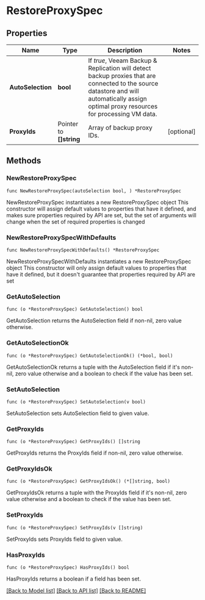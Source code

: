 # RestoreProxySpec

## Properties

Name | Type | Description | Notes
------------ | ------------- | ------------- | -------------
**AutoSelection** | **bool** | If *true*, Veeam Backup &amp; Replication will detect backup proxies that are connected to the source datastore and will automatically assign optimal proxy resources for processing VM data. | 
**ProxyIds** | Pointer to **[]string** | Array of backup proxy IDs. | [optional] 

## Methods

### NewRestoreProxySpec

`func NewRestoreProxySpec(autoSelection bool, ) *RestoreProxySpec`

NewRestoreProxySpec instantiates a new RestoreProxySpec object
This constructor will assign default values to properties that have it defined,
and makes sure properties required by API are set, but the set of arguments
will change when the set of required properties is changed

### NewRestoreProxySpecWithDefaults

`func NewRestoreProxySpecWithDefaults() *RestoreProxySpec`

NewRestoreProxySpecWithDefaults instantiates a new RestoreProxySpec object
This constructor will only assign default values to properties that have it defined,
but it doesn't guarantee that properties required by API are set

### GetAutoSelection

`func (o *RestoreProxySpec) GetAutoSelection() bool`

GetAutoSelection returns the AutoSelection field if non-nil, zero value otherwise.

### GetAutoSelectionOk

`func (o *RestoreProxySpec) GetAutoSelectionOk() (*bool, bool)`

GetAutoSelectionOk returns a tuple with the AutoSelection field if it's non-nil, zero value otherwise
and a boolean to check if the value has been set.

### SetAutoSelection

`func (o *RestoreProxySpec) SetAutoSelection(v bool)`

SetAutoSelection sets AutoSelection field to given value.


### GetProxyIds

`func (o *RestoreProxySpec) GetProxyIds() []string`

GetProxyIds returns the ProxyIds field if non-nil, zero value otherwise.

### GetProxyIdsOk

`func (o *RestoreProxySpec) GetProxyIdsOk() (*[]string, bool)`

GetProxyIdsOk returns a tuple with the ProxyIds field if it's non-nil, zero value otherwise
and a boolean to check if the value has been set.

### SetProxyIds

`func (o *RestoreProxySpec) SetProxyIds(v []string)`

SetProxyIds sets ProxyIds field to given value.

### HasProxyIds

`func (o *RestoreProxySpec) HasProxyIds() bool`

HasProxyIds returns a boolean if a field has been set.


[[Back to Model list]](../README.md#documentation-for-models) [[Back to API list]](../README.md#documentation-for-api-endpoints) [[Back to README]](../README.md)


